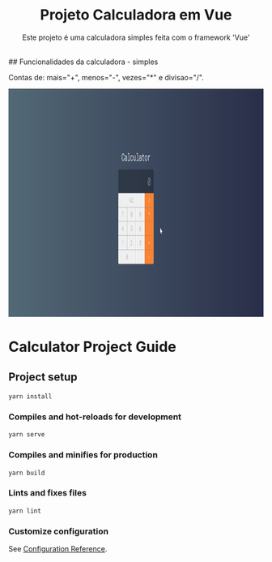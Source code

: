 <h1 align="center">
  Projeto Calculadora em Vue
</h1>
<p align="center">
  Este projeto é uma calculadora simples feita com o framework 'Vue'
</p>
<br>
## Funcionalidades da calculadora - simples
<p>
  Contas de: mais="+", menos="-", vezes="*" e divisao="/".
</p>
<div align="center">
  <img src="./gifs/calculator.gif" height="450">
</div>


# Calculator Project Guide

## Project setup
```
yarn install
```

### Compiles and hot-reloads for development
```
yarn serve
```

### Compiles and minifies for production
```
yarn build
```

### Lints and fixes files
```
yarn lint
```

### Customize configuration
See [Configuration Reference](https://cli.vuejs.org/config/).
